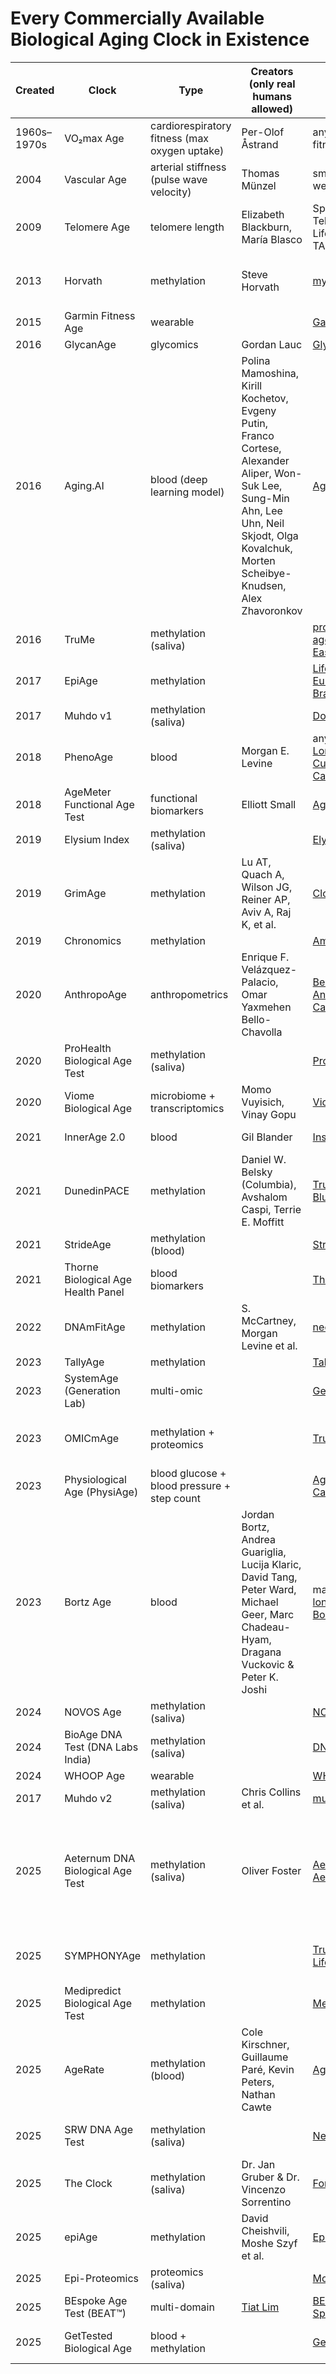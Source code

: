 # Every Commercially Available Biological Aging Clock in Existence

|Created|Clock|Type|Creators (only real humans allowed)|Sellers|Availability|
|-|-|-|-|-|-|
|1960s–1970s|VO₂max Age|cardiorespiratory fitness (max oxygen uptake)|Per-Olof Åstrand|any sports lab, fitness trackers|global|
|2004|Vascular Age|arterial stiffness (pulse wave velocity)|Thomas Münzel|smart scales, wearables, clinics|global|
|2009|Telomere Age|telomere length|Elizabeth Blackburn, María Blasco|SpectraCell, TeloYears, LifeUnlocked, TA65, Life Length|global|
|2013|Horvath|methylation|Steve Horvath|[myDNAge](https://www.mydnage.com/products/blood)|USA, Canada, Europe and Australia|
|2015|Garmin Fitness Age|wearable||[Garmin](https://www.garmin.com/)|global|
|2016|GlycanAge|glycomics|Gordan Lauc|[GlycanAge](https://glycanage.com/price-and-plans)|global|
|2016|Aging.AI|blood (deep learning model)|Polina Mamoshina, Kirill Kochetov, Evgeny Putin, Franco Cortese, Alexander Aliper, Won-Suk Lee, Sung-Min Ahn, Lee Uhn, Neil Skjodt, Olga Kovalchuk, Morten Scheibye-Knudsen, Alex Zhavoronkov|[Aging.AI](https://www.unhooked.co.uk/diversity-ai/aging/index.html)|global (online)|
|2016|TruMe|methylation (saliva)||[prohealth](https://www.prohealth.com/products/trume-at-home-dna-biological-age-test-tst100), [agelessrx](https://agelessrx.com/trume/), [EasyDNA](https://easydna.co.uk/knowyourbioage-test/)|Canada, US, UK|
|2017|EpiAge|methylation||[Life Extension Europe](https://www.lifeextensioneurope.com/epiage-epigenetic-age-test), [BrainMarket](https://www.brainmarket.hu/hansen-epiage-biological-age-test-kits--test-k-urceni-biologickeho-veku/)|Europe|
|2017|Muhdo v1|methylation (saliva)||[DoNotAge](https://donotage.org/biological-age-test-kit)|global|
|2018|PhenoAge|blood|Morgan E. Levine|any lab, [Longevity World Cup Pheno Age Calculator](https://www.longevityworldcup.com/onboarding/pheno-age.html)|gobal|
|2018|AgeMeter Functional Age Test|functional biomarkers|Elliott Small|[AgeMeter](https://agemeter.com/)|global|
|2019|Elysium Index|methylation (saliva)||[Elysium Health](https://www.elysiumhealth.com/products/index)|US|
|2019|GrimAge|methylation|Lu AT, Quach A, Wilson JG, Reiner AP, Aviv A, Raj K, et al.|[Clock Foundation](https://clockfoundation.org/product/grimage-epigenetic-age-test-promo/)|United States, UK and Europe|
|2019|Chronomics|methylation||[Amazon](https://www.amazon.com/Chronomics-Epigenetic-Biological-Age-Test/dp/B0CSHHKZJP),[OneADay](https://shop.oneaday.com/products/biological-age)|UK|
|2020|AnthropoAge|anthropometrics|Enrique F. Velázquez-Palacio, Omar Yaxmehen Bello-Chavolla|[BelloLab AnthropoAge Calculator](https://bellolab.shinyapps.io/anthropoage/)|global (online)|
|2020|ProHealth Biological Age Test|methylation (saliva)||[ProHealth](https://www.prohealth.com/collections/testing/products/prohealth-biological-age-test-tst101), [Ubuy](https://www.ubuy.fr/en/product/MC3YCU42G-at-home-biological-age-test-most-advanced-test-to-reveal-your-true-age-telomere-length-rate-of-aging-clinically-researched-epigenetic-markers)|USA|
|2020|Viome Biological Age|microbiome + transcriptomics|Momo Vuyisich, Vinay Gopu|[Viome](https://www.viome.com/products/full-body-intelligence)|USA + selected international|
|2021|InnerAge 2.0|blood|Gil Blander|[InsideTracker](https://store.insidetracker.com/products/innerage)|USA, Canada|
|2021|DunedinPACE|methylation|Daniel W. Belsky (Columbia), Avshalom Caspi, Terrie E. Moffitt|[TruDiagnostic](https://shop.trudiagnostic.com/products/truage-complete-epigenetic-collection), [Blueprint](https://blueprint.bryanjohnson.com/products/speed-of-aging)|all US territories and most countries|
|2021|StrideAge|methylation (blood)||[Stride](https://www.getstride.com/us/shop/strideone/)|USA|
|2021|Thorne Biological Age Health Panel|blood biomarkers||[Thorne](https://www.thorne.com/products/dp/biological-age)|USA|
|2022|DNAmFitAge|methylation|S. McCartney, Morgan Levine et al.|[neotes](https://neotes.com/en/produkt/neotes-bioage-test/)|Germany|
|2023|TallyAge|methylation||[Tally Health](https://tallyhealth.com/products/test-kit)|USA|
|2023|SystemAge (Generation Lab)|multi-omic||[Generation Lab](https://www.generationlab.com/the-systemage-test)|global|
|2023|OMICmAge|methylation + proteomics||[TruDiagnostic](https://shop.trudiagnostic.com/products/truage-complete-epigenetic-collection)|all US territories and most countries|
|2023|Physiological Age (PhysiAge)|blood glucose + blood pressure + step count||[Aging is Beautiful Calculator](https://agingisbeautiful.com/2023/08/18/a-simple-way-to-calculate-your-physiological-age/)|global (online)|
|2023|Bortz Age|blood|Jordan Bortz, Andrea Guariglia, Lucija Klaric, David Tang, Peter Ward, Michael Geer, Marc Chadeau-Hyam, Dragana Vuckovic & Peter K. Joshi |many labs, [longevity-tools Bortz calculator](https://www.longevity-tools.com/humanitys-bortz-blood-age)|global|
|2024|NOVOS Age|methylation (saliva)||[NOVOS](https://novoslabs.com/product/novos-age/)|USA, Canada|
|2024|BioAge DNA Test (DNA Labs India)|methylation (saliva)||[DNA Labs India](https://dnalabsindia.com/test/longevity-biological-age-bioage-dna-test)|India, international shipping|
|2024|WHOOP Age|wearable||[WHOOP](https://www.whoop.com/)|global|
|2017|Muhdo v2|methylation (saliva)|Chris Collins et al.|[muhdohub](https://muhdohub.com/products/dna-epigenetic-kit)|global|
|2025|Aeternum DNA Biological Age Test|methylation (saliva)|Oliver Foster|[Aeternum](https://aeternum.site/products/aeternum-biological-age-test-kit), [Aeternum EU](https://eu.aeternum.site/product/aeternum-biological-age-test-kit/)|global (domestic stock in USA, Canada, UK, Australia, Singapore, Hong Kong, & Europe)|
|2025|SYMPHONYAge|methylation||[TruDiagnostic](https://shop.trudiagnostic.com/products/truage-complete-epigenetic-collection), [Life Extension](https://www.lifeextension.com/lab-testing/itemlc900003/truage-complete-epigenetic-age-profile-finger-stick-test)|all US territories and most countries|
|2025|Medipredict Biological Age Test|methylation||[Medipredict](https://medipredict.com/en/products/biologiai-eletkor)|Hungary, EU|
|2025|AgeRate|methylation (blood)|Cole Kirschner, Guillaume Paré, Kevin Peters, Nathan Cawte|[AgeRate](https://agerate.com/), [Jinfinity](https://www.jinfiniti.com/product/biological-age-agerate-epigenetic-age/)|USA, Canada|
|2025|SRW DNA Age Test|methylation (saliva)||[NetPharmacy](https://www.netpharmacy.co.nz/products/srw-laboratories-dna-age-biological-age-test)|New Zealand, Australia|
|2025|The Clock|methylation (saliva)|Dr. Jan Gruber & Dr. Vincenzo Sorrentino|[ForYouth](https://foryouth.co/products/the-clock-biological-age-test)|global|
|2025|epiAge|methylation|David Cheishvili, Moshe Szyf et al.|[EpiMedTech](https://epimedtech.com/product/epiage/)|Singapore, Hong Kong, US, Canada|
|2025|Epi-Proteomics|proteomics (saliva)||[MoleQlar](https://moleqlar.com/en/products/epi-proteomics-test-en)|Europe|
|2025|BEspoke Age Test (BEAT™)|multi-domain|[Tiat Lim](https://www.instagram.com/deaging.guru/)|[BEAT™ Spreadsheet](https://onedrive.live.com/:x:/g/personal/43A80B3B028E9AE0/EeCajgI7C6gggENT6AUAAAABl2j0sLEo1_wgrV6AFeAwZw?resid=43A80B3B028E9AE0!387155&ithint=file%2Cxlsx&e=rhECw2&migratedtospo=true&redeem=aHR0cHM6Ly8xZHJ2Lm1zL3gvYy80M2E4MGIzYjAyOGU5YWUwL0VlQ2FqZ0k3QzZnZ2dFTlQ2QVVBQUFBQmwyajBzTEVvMV93Z3JWNkFGZUF3Wnc_ZT1yaEVDdzI)|global|
|2025|GetTested Biological Age|blood + methylation||[GetTested.io](https://gettested.io/product/biological-age-and-longevity-test)|more than 60 countries|
